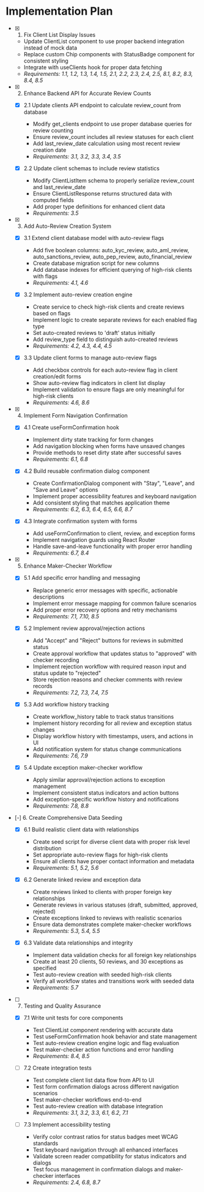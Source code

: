 # Implementation Plan

- [x] 1. Fix Client List Display Issues





  - Update ClientList component to use proper backend integration instead of mock data
  - Replace custom Chip components with StatusBadge component for consistent styling
  - Integrate with useClients hook for proper data fetching
  - _Requirements: 1.1, 1.2, 1.3, 1.4, 1.5, 2.1, 2.2, 2.3, 2.4, 2.5, 8.1, 8.2, 8.3, 8.4, 8.5_

- [x] 2. Enhance Backend API for Accurate Review Counts





  - [x] 2.1 Update clients API endpoint to calculate review_count from database


    - Modify get_clients endpoint to use proper database queries for review counting
    - Ensure review_count includes all review statuses for each client
    - Add last_review_date calculation using most recent review creation date
    - _Requirements: 3.1, 3.2, 3.3, 3.4, 3.5_

  - [x] 2.2 Update client schemas to include review statistics


    - Modify ClientListItem schema to properly serialize review_count and last_review_date
    - Ensure ClientListResponse returns structured data with computed fields
    - Add proper type definitions for enhanced client data
    - _Requirements: 3.5_

- [x] 3. Add Auto-Review Creation System





  - [x] 3.1 Extend client database model with auto-review flags


    - Add five boolean columns: auto_kyc_review, auto_aml_review, auto_sanctions_review, auto_pep_review, auto_financial_review
    - Create database migration script for new columns
    - Add database indexes for efficient querying of high-risk clients with flags
    - _Requirements: 4.1, 4.6_

  - [x] 3.2 Implement auto-review creation engine



    - Create service to check high-risk clients and create reviews based on flags
    - Implement logic to create separate reviews for each enabled flag type
    - Set auto-created reviews to 'draft' status initially
    - Add review_type field to distinguish auto-created reviews
    - _Requirements: 4.2, 4.3, 4.4, 4.5_

  - [x] 3.3 Update client forms to manage auto-review flags


    - Add checkbox controls for each auto-review flag in client creation/edit forms
    - Show auto-review flag indicators in client list display
    - Implement validation to ensure flags are only meaningful for high-risk clients
    - _Requirements: 4.6, 8.6_

- [x] 4. Implement Form Navigation Confirmation




  - [x] 4.1 Create useFormConfirmation hook


    - Implement dirty state tracking for form changes
    - Add navigation blocking when forms have unsaved changes
    - Provide methods to reset dirty state after successful saves
    - _Requirements: 6.1, 6.8_

  - [x] 4.2 Build reusable confirmation dialog component


    - Create ConfirmationDialog component with "Stay", "Leave", and "Save and Leave" options
    - Implement proper accessibility features and keyboard navigation
    - Add consistent styling that matches application theme
    - _Requirements: 6.2, 6.3, 6.4, 6.5, 6.6, 8.7_

  - [x] 4.3 Integrate confirmation system with forms


    - Add useFormConfirmation to client, review, and exception forms
    - Implement navigation guards using React Router
    - Handle save-and-leave functionality with proper error handling
    - _Requirements: 6.7, 8.4_

- [x] 5. Enhance Maker-Checker Workflow





  - [x] 5.1 Add specific error handling and messaging



    - Replace generic error messages with specific, actionable descriptions
    - Implement error message mapping for common failure scenarios
    - Add proper error recovery options and retry mechanisms
    - _Requirements: 7.1, 7.10, 8.5_

  - [x] 5.2 Implement review approval/rejection actions


    - Add "Accept" and "Reject" buttons for reviews in submitted status
    - Create approval workflow that updates status to "approved" with checker recording
    - Implement rejection workflow with required reason input and status update to "rejected"
    - Store rejection reasons and checker comments with review records
    - _Requirements: 7.2, 7.3, 7.4, 7.5_

  - [x] 5.3 Add workflow history tracking


    - Create workflow_history table to track status transitions
    - Implement history recording for all review and exception status changes
    - Display workflow history with timestamps, users, and actions in UI
    - Add notification system for status change communications
    - _Requirements: 7.6, 7.9_

  - [x] 5.4 Update exception maker-checker workflow


    - Apply similar approval/rejection actions to exception management
    - Implement consistent status indicators and action buttons
    - Add exception-specific workflow history and notifications
    - _Requirements: 7.8, 8.8_

- [-] 6. Create Comprehensive Data Seeding



  - [x] 6.1 Build realistic client data with relationships


    - Create seed script for diverse client data with proper risk level distribution
    - Set appropriate auto-review flags for high-risk clients
    - Ensure all clients have proper contact information and metadata
    - _Requirements: 5.1, 5.2, 5.6_

  - [x] 6.2 Generate linked review and exception data


    - Create reviews linked to clients with proper foreign key relationships
    - Generate reviews in various statuses (draft, submitted, approved, rejected)
    - Create exceptions linked to reviews with realistic scenarios
    - Ensure data demonstrates complete maker-checker workflows
    - _Requirements: 5.3, 5.4, 5.5_

  - [x] 6.3 Validate data relationships and integrity



    - Implement data validation checks for all foreign key relationships
    - Create at least 20 clients, 50 reviews, and 30 exceptions as specified
    - Test auto-review creation with seeded high-risk clients
    - Verify all workflow states and transitions work with seeded data
    - _Requirements: 5.7_

- [ ] 7. Testing and Quality Assurance
  - [x] 7.1 Write unit tests for core components







    - Test ClientList component rendering with accurate data
    - Test useFormConfirmation hook behavior and state management
    - Test auto-review creation engine logic and flag evaluation
    - Test maker-checker action functions and error handling
    - _Requirements: 8.4, 8.5_

  - [ ] 7.2 Create integration tests
    - Test complete client list data flow from API to UI
    - Test form confirmation dialogs across different navigation scenarios
    - Test maker-checker workflows end-to-end
    - Test auto-review creation with database integration
    - _Requirements: 3.1, 3.2, 3.3, 6.1, 6.2, 7.1_

  - [ ] 7.3 Implement accessibility testing
    - Verify color contrast ratios for status badges meet WCAG standards
    - Test keyboard navigation through all enhanced interfaces
    - Validate screen reader compatibility for status indicators and dialogs
    - Test focus management in confirmation dialogs and maker-checker interfaces
    - _Requirements: 2.4, 6.8, 8.7_